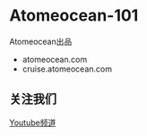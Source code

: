# Atomeocean-101

Atomeocean出品
- atomeocean.com
- cruise.atomeocean.com

## 关注我们
[Youtube频道](https://www.youtube.com/@atomeocean)
